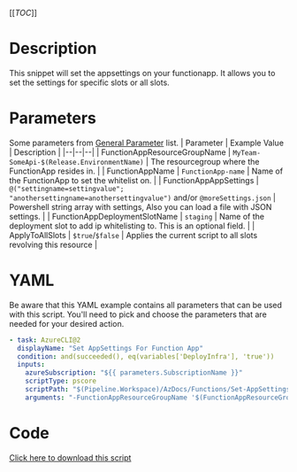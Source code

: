 [[_TOC_]]

# Description

This snippet will set the appsettings on your functionapp. It allows you to set the settings for specific slots or all slots.

# Parameters

Some parameters from [General Parameter](/Azure/AzDocs-v1/Scripts) list.
| Parameter | Example Value | Description |
|--|--|--|
| FunctionAppResourceGroupName | `MyTeam-SomeApi-$(Release.EnvironmentName)` | The resourcegroup where the FunctionApp resides in. |
| FunctionAppName | `FunctionApp-name` | Name of the FunctionApp to set the whitelist on. |
| FunctionAppAppSettings | `@("settingname=settingvalue"; "anothersettingname=anothersettingvalue")` and/or `@moreSettings.json` | Powershell string array with settings, Also you can load a file with JSON settings. |
| FunctionAppDeploymentSlotName | `staging` | Name of the deployment slot to add ip whitelisting to. This is an optional field. |
| ApplyToAllSlots | `$true`/`$false` | Applies the current script to all slots revolving this resource |

# YAML

Be aware that this YAML example contains all parameters that can be used with this script. You'll need to pick and choose the parameters that are needed for your desired action.

```yaml
- task: AzureCLI@2
  displayName: "Set AppSettings For Function App"
  condition: and(succeeded(), eq(variables['DeployInfra'], 'true'))
  inputs:
    azureSubscription: "${{ parameters.SubscriptionName }}"
    scriptType: pscore
    scriptPath: "$(Pipeline.Workspace)/AzDocs/Functions/Set-AppSettings-For-Function-App.ps1"
    arguments: "-FunctionAppResourceGroupName '$(FunctionAppResourceGroupName)' -FunctionAppName '$(FunctionAppName)' -FunctionAppAppSettings $(FunctionAppAppSettings) -FunctionAppDeploymentSlotName '$(FunctionAppDeploymentSlotName)' -ApplyToAllSlots $(ApplyToAllSlots)"
```

# Code

[Click here to download this script](../../../../src/App-Services/Set-AppSettings-For-FunctionApp.ps1)
